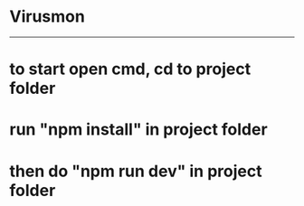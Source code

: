 # Virusmon
-----
# to start open cmd, cd to project folder
# run "npm install" in project folder
# then do "npm run dev"  in project folder

